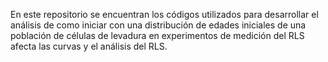 En este repositorio se encuentran los códigos utilizados para desarrollar el análisis de como iniciar con una distribución de edades iniciales de una población de células de levadura en experimentos de medición del RLS afecta las curvas y el análisis del RLS. 

